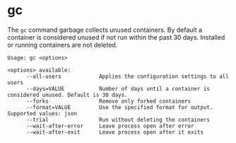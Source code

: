 # gc

The `gc` command garbage collects unused containers. By default a container is considered unused if not run within the past 30 days. Installed or running containers are not deleted.

```
Usage: gc <options>

<options> available:
      --all-users            Applies the configuration settings to all users
      --days=VALUE           Number of days until a container is considered unused. Default is 30 days.
      --forks                Remove only forked containers
      --format=VALUE         Use the specified format for output. Supported values: json
      --trial                Run without deleting the containers
      --wait-after-error     Leave process open after error
      --wait-after-exit      Leave process open after it exits
```